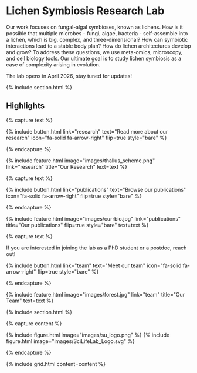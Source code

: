 ---
---

# Lichen Symbiosis Research Lab

Our work focuses on fungal-algal symbioses, known as lichens. How is it possible that multiple microbes - fungi, algae, bacteria - self-assemble into a lichen, which is big, complex, and three-dimensional? How can symbiotic interactions lead to a stable body plan? How do lichen architectures develop and grow? To address these questions, we use meta-omics, microscopy, and cell biology tools. Our ultimate goal is to study lichen symbiosis as a case of complexity arising in evolution.

The lab opens in April 2026, stay tuned for updates!

{% include section.html %}

## Highlights

{% capture text %}



{%
  include button.html
  link="research"
  text="Read more about our research"
  icon="fa-solid fa-arrow-right"
  flip=true
  style="bare"
%}

{% endcapture %}

{%
  include feature.html
  image="images/thallus_scheme.png"
  link="research"
  title="Our Research"
  text=text
%}

{% capture text %}


{%
  include button.html
  link="publications"
  text="Browse our publications"
  icon="fa-solid fa-arrow-right"
  flip=true
  style="bare"
%}

{% endcapture %}

{%
  include feature.html
  image="images/currbio.jpg"
  link="publications"
  title="Our publications"
  flip=true
  style="bare"
  text=text
%}

{% capture text %}

If you are interested in joining the lab as a PhD student or a postdoc, reach out!

{%
  include button.html
  link="team"
  text="Meet our team"
  icon="fa-solid fa-arrow-right"
  flip=true
  style="bare"
%}

{% endcapture %}

{%
  include feature.html
  image="images/forest.jpg"
  link="team"
  title="Our Team"
  text=text
%}

{% include section.html %}

{% capture content %}

{% include figure.html image="images/su_logo.png" %}
{% include figure.html image="images/SciLifeLab_Logo.svg" %}

{% endcapture %}

{% include grid.html content=content %}

